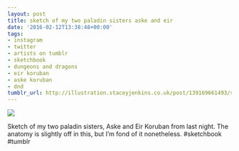 ```yaml
---
layout: post
title: sketch of my two paladin sisters aske and eir
date: '2016-02-12T13:38:48+00:00'
tags:
- instagram
- twitter
- artists on tumblr
- sketchbook
- dungeons and dragons
- eir koruban
- aske koruban
- dnd
tumblr_url: http://illustration.staceyjenkins.co.uk/post/139169661493/sketch-of-my-two-paladin-sisters-aske-and-eir
---
```

 ![](/tumblr_files/tumblr_o2fskoFgsl1v28ub8o1_1280.jpg)  

Sketch of my two paladin sisters, Aske and Eir Koruban from last night. The anatomy is slightly off in this, but I’m fond of it nonetheless. #sketchbook #tumblr

